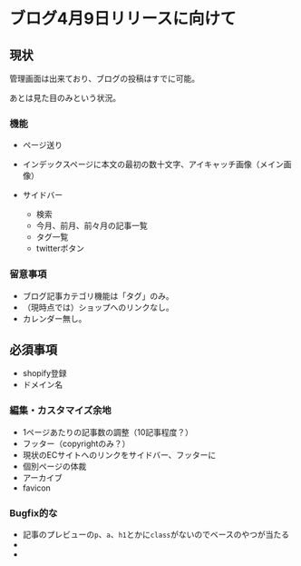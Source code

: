 # ブログ4月9日リリースに向けて



## 現状

管理画面は出来ており、ブログの投稿はすでに可能。

あとは見た目のみという状況。

### 機能

- ページ送り
- インデックスページに本文の最初の数十文字、アイキャッチ画像（メイン画像）

- サイドバー

  - 検索
  - 今月、前月、前々月の記事一覧
  - タグ一覧
  - twitterボタン

  

###  留意事項

- ブログ記事カテゴリ機能は「タグ」のみ。
- （現時点では）ショップへのリンクなし。
- カレンダー無し。



## 必須事項

- shopify登録
- ドメイン名



### 編集・カスタマイズ余地

- 1ページあたりの記事数の調整（10記事程度？）
- フッター（copyrightのみ？）
- 現状のECサイトへのリンクをサイドバー、フッターに
- 個別ページの体裁
- アーカイブ
- favicon



### Bugfix的な

- 記事のプレビューの`p`、`a`、`h1`とかに`class`がないのでベースのやつが当たる
- 
- 